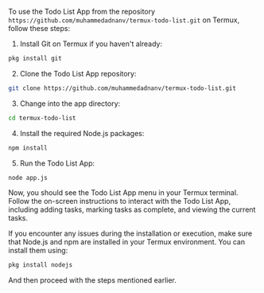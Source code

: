 To use the Todo List App from the repository `https://github.com/muhammedadnanv/termux-todo-list.git` on Termux, follow these steps:

1. Install Git on Termux if you haven't already:

```bash
pkg install git
```

2. Clone the Todo List App repository:

```bash
git clone https://github.com/muhammedadnanv/termux-todo-list.git
```

3. Change into the app directory:

```bash
cd termux-todo-list
```

4. Install the required Node.js packages:

```bash
npm install
```

5. Run the Todo List App:

```bash
node app.js
```

Now, you should see the Todo List App menu in your Termux terminal. Follow the on-screen instructions to interact with the Todo List App, including adding tasks, marking tasks as complete, and viewing the current tasks.

If you encounter any issues during the installation or execution, make sure that Node.js and npm are installed in your Termux environment. You can install them using:

```bash
pkg install nodejs
```

And then proceed with the steps mentioned earlier.
